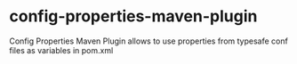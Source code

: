 # config-properties-maven-plugin
Config Properties Maven Plugin allows to use properties from typesafe conf files as variables in pom.xml
